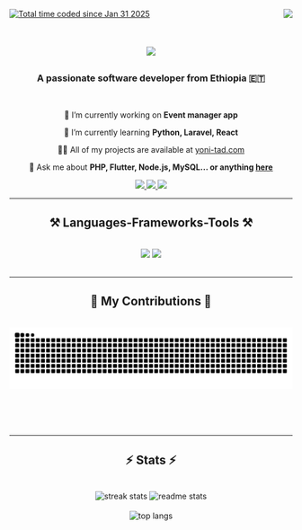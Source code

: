 <a href="https://wakatime.com/@9cfef5c5-20d7-41ef-8682-e296e98ef299"><img src="https://wakatime.com/badge/user/9cfef5c5-20d7-41ef-8682-e296e98ef299.svg" alt="Total time coded since Jan 31 2025" /></a>
<img align="right" src="https://visitor-badge.laobi.icu/badge?page_id=yoni-tad" />

<h1 align="center">
    <img src="https://readme-typing-svg.herokuapp.com/?font=Righteous&size=35&center=true&vCenter=true&width=500&height=70&duration=4000&lines=Hi+There!+👋;+I'm+Yoni+Tad!;" />
</h1>

<h3 align="center">A passionate software developer from Ethiopia 🇪🇹</h3>

<br/>

<div align="center">
 
 🔭 I’m currently working on **Event manager app**
 
 🌱 I’m currently learning **Python, Laravel, React**

 👨‍💻 All of my projects are available at [yoni-tad.com](https://yoni-tad.com)

💬 Ask me about **PHP, Flutter, Node.js, MySQL... or anything [here](https://github.com/yoni-tad/yoni-tad/issues)**

 </div>
 
<div align="center"> 
  <a href="mailto:yonitad2404@gmail.com">
    <img src="https://img.shields.io/badge/Gmail-333333?style=for-the-badge&logo=gmail&logoColor=red" />
  </a>
  <a href="https://linkedin.com/in/yoni-tad" target="_blank">
    <img src="https://img.shields.io/badge/LinkedIn-0077B5?style=for-the-badge&logo=linkedin&logoColor=white" target="_blank" />
  </a>
  <a href="https://yoni-tad.com" target="_blank">
     <img src="https://img.shields.io/badge/Portfolio-FF5722?style=for-the-badge&logo=todoist&logoColor=white" target="_blank" /> <!-- sqlite, safari, google-chrome are other good icon options -->
  </a>
</div>

 <hr/>
 
<h2 align="center">⚒️ Languages-Frameworks-Tools ⚒️</h2>
<br/>
<div align="center">
    <img src="https://skillicons.dev/icons?i=bootstrap,html,css,vscode,github,figma,tailwind,git" />
    <img src="https://skillicons.dev/icons?i=php,flutter,nodejs,javascript,express,firebase,mongodb,mysql" /><br>
</div>

<br/>
<hr/>

<div align="center">
  <h2>🐍 My Contributions 🐍</h2>
  <br>
  <img alt="snake eating my contributions" src="https://raw.githubusercontent.com/yoni-tad/yoni-tad/output/github-contribution-grid-snake.svg" />
  
  <br/><br/><br/>
</div>

<hr/>

<h2 align="center">⚡ Stats ⚡</h2>
<br>
<div align=center>
  <img width=390 src="https://github-readme-streak-stats-salesp07.vercel.app/?user=yoni-tad&count_private=true&theme=react&border_radius=10" alt="streak stats"/>
  <img width=390 src="https://github-readme-stats-salesp07.vercel.app/api?username=yoni-tad&count_private=true&show_icons=true&theme=react&rank_icon=github&border_radius=10" alt="readme stats" />
  <br/>
    <br/>
  <img width=325 align="center" src="https://github-readme-stats-salesp07.vercel.app/api/top-langs/?username=yoni-tad&hide=HTML&langs_count=8&layout=compact&theme=react&border_radius=10&size_weight=0.5&count_weight=0.5&exclude_repo=github-readme-stats" alt="top langs" />
</div>

<br/><br/>

<br/>
